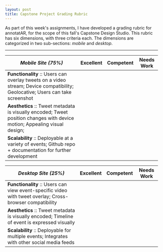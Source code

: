 ```yaml
---
layout: post
title: Capstone Project Grading Rubric
---
```


As part of this week's assignments, I have developed a grading rubric for annotatAR, for the scope of this fall's Capstone Design Studio. This rubric has six dimensions, with three criteria each. The dimensions are categorized in two sub-sections: _mobile_ and _desktop_.

-----

| _Mobile Site (75%)_ | Excellent | Competent | Needs Work |
|---------------------|:---------:|:---------:|:----------:|
| **Functionality** :: Users can overlay tweets on a video stream; Device compatibility;  Geolocative;  Users can take screenshot |  |  |  |
| **Aesthetics** :: Tweet metadata is visually encoded; Tweet position changes with device motion; Appealing visual design; |  |  |  |
| **Scalability** :: Deployable at a variety of events; Github repo + documentation for further development |  |  |  |


| _Desktop Site (25%)_ | Excellent | Competent | Needs Work |
|----------------|:---------:|:---------:|:----------:|
| **Functionality** :: Users can view event-specific video with tweet overlay; Cross-browser compatibility | | | |
| **Aesthetics** :: Tweet metadata is visually encoded; Timeline of event is expressed visually | | | |
| **Scalability** :: Deployable for multiple events; Integrates with other social media feeds | | | |
